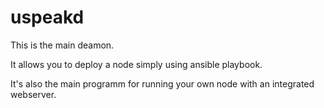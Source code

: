# uspeakd
This is the main deamon. 

It allows you to deploy a node simply using ansible playbook. 

It's also the main programm for running your own node with an integrated webserver.



